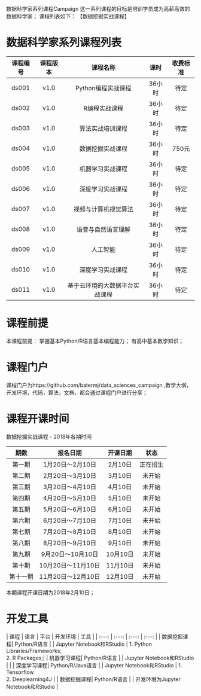 数据科学家系列课程Campaign
这一系列课程的目标是培训学员成为高薪高效的数据科学家； 课程列表如下：
【数据挖掘实战课程】

# 数据科学家系列课程列表
| 课程编号 | 课程版本 | 课程名称 | 课时 | 收费标准 |
| :---: | :---: | :---: | :---: | :---: | 
| ds001 | v1.0 | Python编程实战课程 | 36小时 | 待定 |
| ds002 | v1.0 | R编程实战课程 | 36小时 | 待定 |
| ds003 | v1.0 | 算法实战培训课程 | 36小时 | 待定 |
| ds004 | v1.0 | 数据挖掘实战课程 | 36小时 | 750元 |
| ds005 | v1.0 | 机器学习实战课程 | 36小时 | 待定 |
| ds006 | v1.0 | 深度学习实战课程 | 36小时 | 待定 |
| ds007 | v1.0 | 视频与计算机视觉算法 | 36小时 | 待定 |
| ds008 | v1.0 | 语音与自然语言理解 | 36小时 | 待定 |
| ds009 | v1.0 | 人工智能 | 36小时 | 待定 |
| ds010 | v1.0 | 深度学习实战课程 | 36小时 | 待定 |
| ds011 | v1.0 | 基于云环境的大数据平台实战课程 | 36小时 | 待定 |


# 课程前提
本课程前提：
掌握基本Python/R语言基本编程能力；
有高中基本数学知识；

# 课程门户
课程门户为https://github.com/batermj/data_sciences_campaign ,教学大纲，开发环境，代码，算法，文档，都会通过课程门户进行分享；

# 课程开课时间
数据挖掘实战课程 - 2018年各期时间

| 期数 | 报名日期 | 开课日期 | 状态 |
| :---: | :---: | :---: | :---: |
| 第一期| 1月20日～2月10日 | 2月10日 | 正在招生 |
| 第二期 | 2月20日～3月10日 | 3月10日 | 未开始 |
| 第三期 | 3月20日～4月10日 | 4月10日 | 未开始 |
| 第四期 | 4月20日～5月10日 | 5月10日 | 未开始 |
| 第五期 | 5月20日～6月10日 | 6月10日 | 未开始 |
| 第六期 | 6月20日～7月10日 | 7月10日 | 未开始 |
| 第七期 | 7月20日～8月10日 | 8月10日 | 未开始 |
| 第八期 | 8月20日～9月10日 | 9月10日 | 未开始 |
| 第九期 | 9月20日～10月10日 | 10月10日 | 未开始 |
| 第十期 | 10月20日～11月10日 | 11月10日 | 未开始 |
| 第十一期 | 11月20日～12月10日 | 12月10日 | 未开始 |

本期课程开课日期为2018年2月10日；

# 开发工具

| 课程 | 语言 | 平台 | 开发环境 | 工具 |
| :---: | :---: | :---: | :---: |
| 数据挖掘课程| Python/R语言 |  | Jupyter Notebook和RStudio | 1. Python Libraries/Frameworks;</br> 2. R Packages;|
| 机器学习课程| Python/R语言 |  | Jupyter Notebook和RStudio | |
| 深度学习课程| Python/R/Java语言 |  | Jupyter Notebook和RStudio | 1. Tensorflow</br> 2. Deeplearning4J |
| 数据挖掘课程| Python/R语言 |  | 开发环境为Jupyter Notebook和RStudio |
